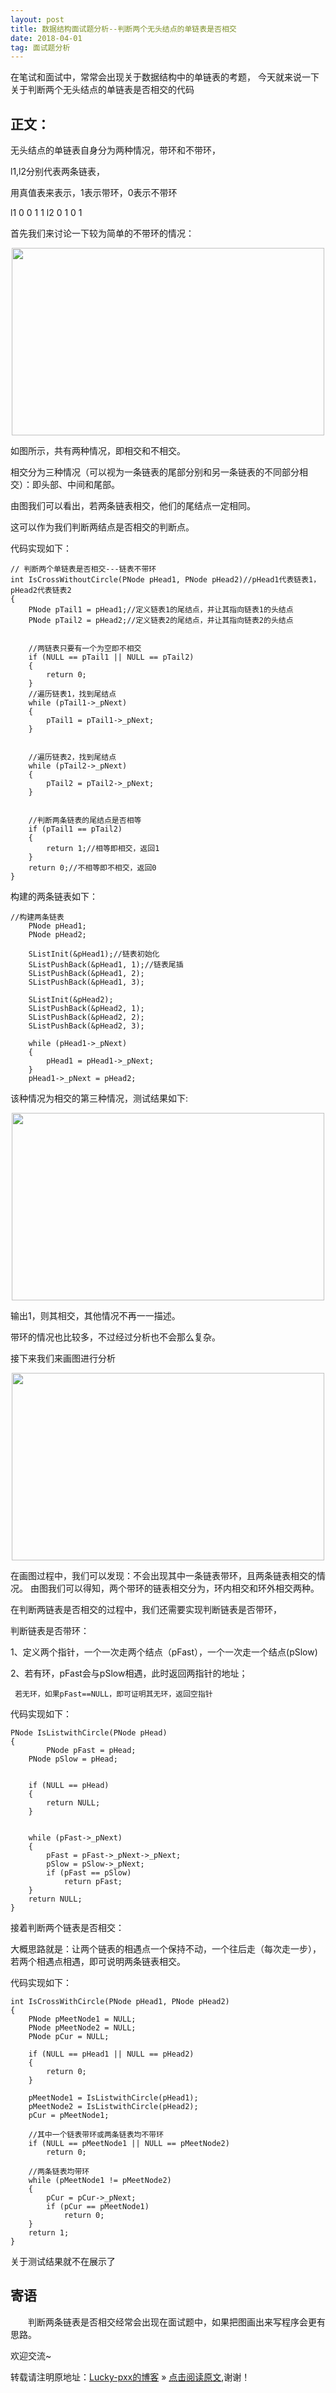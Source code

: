 ```yaml
---
layout: post
title: 数据结构面试题分析--判断两个无头结点的单链表是否相交
date: 2018-04-01
tag: 面试题分析
---   
```


在笔试和面试中，常常会出现关于数据结构中的单链表的考题，
今天就来说一下关于判断两个无头结点的单链表是否相交的代码

## 正文：


无头结点的单链表自身分为两种情况，带环和不带环，

l1,l2分别代表两条链表，

用真值表来表示，1表示带环，0表示不带环

l1 0 0 1 1
l2 0 1 0 1

首先我们来讨论一下较为简单的不带环的情况：
<div align="center">
	<img src="/images/posts/data-structure/List1.gif" height="300" width="500">  
</div>

如图所示，共有两种情况，即相交和不相交。

相交分为三种情况（可以视为一条链表的尾部分别和另一条链表的不同部分相交）：即头部、中间和尾部。

由图我们可以看出，若两条链表相交，他们的尾结点一定相同。

这可以作为我们判断两结点是否相交的判断点。

代码实现如下：

```
// 判断两个单链表是否相交---链表不带环 
int IsCrossWithoutCircle(PNode pHead1, PNode pHead2)//pHead1代表链表1，pHead2代表链表2
{
	PNode pTail1 = pHead1;//定义链表1的尾结点，并让其指向链表1的头结点
	PNode pTail2 = pHead2;//定义链表2的尾结点，并让其指向链表2的头结点


	//两链表只要有一个为空即不相交
	if (NULL == pTail1 || NULL == pTail2)
	{
		return 0;
	}
	//遍历链表1，找到尾结点
	while (pTail1->_pNext)
	{
		pTail1 = pTail1->_pNext;
	}


	//遍历链表2，找到尾结点
	while (pTail2->_pNext)
	{
		pTail2 = pTail2->_pNext;
	}


	//判断两条链表的尾结点是否相等
	if (pTail1 == pTail2)
	{
		return 1;//相等即相交，返回1
	}
	return 0;//不相等即不相交，返回0
}
```

构建的两条链表如下：
```
//构建两条链表
	PNode pHead1;
	PNode pHead2;

	SListInit(&pHead1);//链表初始化
	SListPushBack(&pHead1, 1);//链表尾插
	SListPushBack(&pHead1, 2);
	SListPushBack(&pHead1, 3);
	
	SListInit(&pHead2);
	SListPushBack(&pHead2, 1);
	SListPushBack(&pHead2, 2);
	SListPushBack(&pHead2, 3);

	while (pHead1->_pNext)
	{
		pHead1 = pHead1->_pNext;
	}
	pHead1->_pNext = pHead2;
```
该种情况为相交的第三种情况，测试结果如下:
<div align="center">
	<img src="/images/posts/data-structure/List2.gif" height="300" width="500">  
</div>

输出1，则其相交，其他情况不再一一描述。



带环的情况也比较多，不过经过分析也不会那么复杂。


接下来我们来画图进行分析
<div align="center">
	<img src="/images/posts/data-structure/List3.gif" height="300" width="500">  
</div>

在画图过程中，我们可以发现：不会出现其中一条链表带环，且两条链表相交的情况。
由图我们可以得知，两个带环的链表相交分为，环内相交和环外相交两种。

在判断两链表是否相交的过程中，我们还需要实现判断链表是否带环，

判断链表是否带环：

1、定义两个指针，一个一次走两个结点（pFast），一个一次走一个结点(pSlow)

2、若有环，pFast会与pSlow相遇，此时返回两指针的地址；

     若无环，如果pFast==NULL，即可证明其无环，返回空指针

代码实现如下：
```
PNode IsListwithCircle(PNode pHead)
{
		PNode pFast = pHead;
	PNode pSlow = pHead;


	if (NULL == pHead)
	{
		return NULL;
	}


	while (pFast->_pNext)
	{
		pFast = pFast->_pNext->_pNext;
		pSlow = pSlow->_pNext;
		if (pFast == pSlow)
			return pFast;
	}
	return NULL;
}
```

接着判断两个链表是否相交：

大概思路就是：让两个链表的相遇点一个保持不动，一个往后走（每次走一步），若两个相遇点相遇，即可说明两条链表相交。

代码实现如下：
```
int IsCrossWithCircle(PNode pHead1, PNode pHead2)
{
	PNode pMeetNode1 = NULL;
	PNode pMeetNode2 = NULL;
	PNode pCur = NULL;
	
	if (NULL == pHead1 || NULL == pHead2)
	{
		return 0;
	}
	
	pMeetNode1 = IsListwithCircle(pHead1);
	pMeetNode2 = IsListwithCircle(pHead2);
	pCur = pMeetNode1;
	
	//其中一个链表带环或两条链表均不带环
	if (NULL == pMeetNode1 || NULL == pMeetNode2)
		return 0;

	//两条链表均带环
	while (pMeetNode1 != pMeetNode2)
	{
		pCur = pCur->_pNext;
		if (pCur == pMeetNode1)
			return 0;
	}
	return 1;
}
```
关于测试结果就不在展示了

## 寄语
　　判断两条链表是否相交经常会出现在面试题中，如果把图画出来写程序会更有思路。

欢迎交流~
                          						 
转载请注明原地址：[Lucky-pxx的博客](http://www.bingoxin.top) » [点击阅读原文](http://www.bingoxin.top/2018/04/%E5%85%88%E7%95%99%E7%9D%80%E5%8D%A0%E5%9C%B0%E6%96%B9/),谢谢！